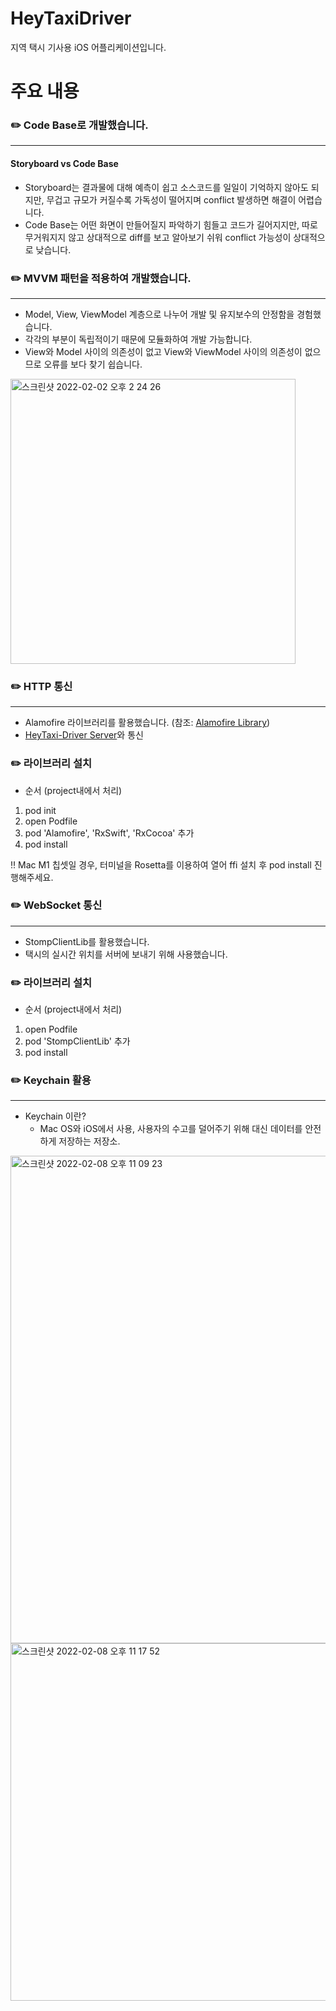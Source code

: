 # HeyTaxiDriver

지역 택시 기사용 iOS 어플리케이션입니다.

# 주요 내용

### ✏️ Code Base로 개발했습니다.
---------------------------------
#### Storyboard vs Code Base
* Storyboard는 결과물에 대해 예측이 쉽고 소스코드를 일일이 기억하지 않아도 되지만, 무겁고 규모가 커질수록 가독성이 떨어지며 conflict 발생하면 해결이 어렵습니다.
* Code Base는 어떤 화면이 만들어질지 파악하기 힘들고 코드가 길어지지만, 따로 무거워지지 않고 상대적으로 diff를 보고 알아보기 쉬워 conflict 가능성이 상대적으로 낮습니다.

### ✏️ MVVM 패턴을 적용하여 개발했습니다.
---------------------------------
* Model, View, ViewModel 계층으로 나누어 개발 및 유지보수의 안정함을 경험했습니다.
* 각각의 부분이 독립적이기 때문에 모듈화하여 개발 가능합니다.
* View와 Model 사이의 의존성이 없고 View와 ViewModel 사이의 의존성이 없으므로 오류를 보다 찾기 쉽습니다.

<img width="456" alt="스크린샷 2022-02-02 오후 2 24 26" src="https://user-images.githubusercontent.com/90949515/152097736-8deb9eb2-0419-4682-8866-8ffe74dc382a.png">

### ✏️ HTTP 통신
----------------------------------
* Alamofire 라이브러리를 활용했습니다. (참조: [Alamofire Library](https://github.com/Alamofire/Alamofire))
* [HeyTaxi-Driver Server](https://github.com/jeyog/heytaxi)와 통신

### ✏️ 라이브러리 설치
* 순서 (project내에서 처리)
1. pod init
2. open Podfile
3. pod 'Alamofire', 'RxSwift', 'RxCocoa' 추가
4. pod install

‼️ Mac M1 칩셋일 경우, 터미널을 Rosetta를 이용하여 열어 ffi 설치 후 pod install 진행해주세요.

### ✏️ WebSocket 통신
-----------------------------------
* StompClientLib를 활용했습니다.
* 택시의 실시간 위치를 서버에 보내기 위해 사용했습니다.

### ✏️ 라이브러리 설치
* 순서 (project내에서 처리)
1. open Podfile
2. pod 'StompClientLib' 추가
3. pod install

### ✏️ Keychain 활용
------------------------------------
* Keychain 이란?
  - Mac OS와 iOS에서 사용, 사용자의 수고를 덜어주기 위해 대신 데이터를 안전하게 저장하는 저장소.
<img width="780" alt="스크린샷 2022-02-08 오후 11 09 23" src="https://user-images.githubusercontent.com/90949515/153005159-884f2da0-6df0-4af4-b8ee-87c9d85bc5d3.png">
<img width="572" alt="스크린샷 2022-02-08 오후 11 17 52" src="https://user-images.githubusercontent.com/90949515/153005650-96c8cca7-f285-4f61-a8d2-0d7abe1eda42.png">



